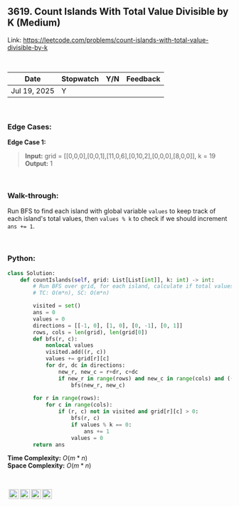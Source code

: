 ## 3619. Count Islands With Total Value Divisible by K (Medium)

Link: https://leetcode.com/problems/count-islands-with-total-value-divisible-by-k

<br>

|Date|Stopwatch|Y/N|Feedback|
|---|---|---|----------|
|Jul 19, 2025|Y|||

<br>

### Edge Cases:

**Edge Case 1:**
> **Input:** grid = [[0,0,0],[0,0,1],[11,0,6],[0,10,2],[0,0,0],[8,0,0]], k = 19 <br>
> **Output:** 1

<br>

### Walk-through: 
Run BFS to find each island with global variable `values` to keep track of each island's total values, then `values % k` to check if we should increment `ans += 1`.

<br>

### Python:
```python
class Solution:
    def countIslands(self, grid: List[List[int]], k: int) -> int:
        # Run BFS over grid, for each island, calculate if total values % k == 0, if so, ans += 1
        # TC: O(m*n), SC: O(m*n)

        visited = set()
        ans = 0
        values = 0
        directions = [[-1, 0], [1, 0], [0, -1], [0, 1]]
        rows, cols = len(grid), len(grid[0])
        def bfs(r, c):
            nonlocal values
            visited.add((r, c))
            values += grid[r][c]
            for dr, dc in directions:
                new_r, new_c = r+dr, c+dc
                if new_r in range(rows) and new_c in range(cols) and ((new_r, new_c)) not in visited and grid[new_r][new_c] > 0:
                    bfs(new_r, new_c)
        
        for r in range(rows):
            for c in range(cols):
                if (r, c) not in visited and grid[r][c] > 0:
                    bfs(r, c)
                    if values % k == 0:
                        ans += 1
                    values = 0
        return ans
```
**Time Complexity:** $O(m * n)$ <br>
**Space Complexity:** $O(m * n)$

<br>

<img style="height:22px!important;margin-left:3px;vertical-align:text-bottom;" src="https://mirrors.creativecommons.org/presskit/icons/cc.svg?ref=chooser-v1" alt="CC BY-NC-SA" title="CC BY-NC-SA"><img style="height:22px!important;margin-left:3px;vertical-align:text-bottom;" src="https://mirrors.creativecommons.org/presskit/icons/by.svg?ref=chooser-v1" alt="BY: credit must be given to the creator" title="BY: credit must be given to the creator"><img style="height:22px!important;margin-left:3px;vertical-align:text-bottom;" src="https://mirrors.creativecommons.org/presskit/icons/nc.svg?ref=chooser-v1" alt="NC: Only noncommercial uses of the work are permitted" title="NC: Only noncommercial uses of the work are permitted"><img style="height:22px!important;margin-left:3px;vertical-align:text-bottom;" src="https://mirrors.creativecommons.org/presskit/icons/sa.svg?ref=chooser-v1" alt="SA: Adaptations must be shared under the same terms" title="SA: Adaptations must be shared under the same terms">